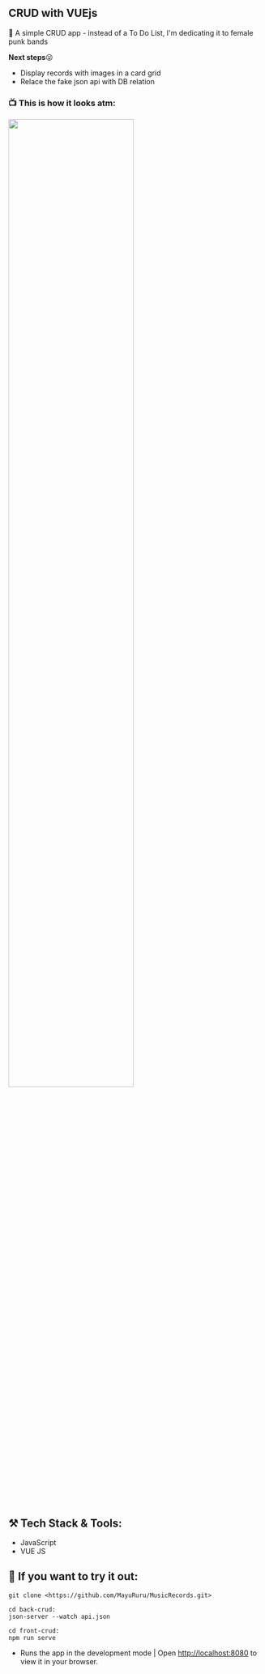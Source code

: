 ## CRUD with VUEjs

🎸 A simple CRUD app - instead of a To Do List, I'm dedicating it to female punk bands

**Next steps**😜

- Display records with images in a card grid
- Relace the fake json api with DB relation

### 📺 This is how it looks atm:

<img src="https://user-images.githubusercontent.com/92175898/157094825-8a89b845-4566-42bd-b6f1-dacd9f9b894d.png" width=70%>

## ⚒️ Tech Stack & Tools:

- JavaScript
- VUE JS

## 📌 If you want to try it out:

```
git clone <https://github.com/MayuRuru/MusicRecords.git>

cd back-crud:
json-server --watch api.json

cd front-crud:
npm run serve
```

- Runs the app in the development mode | Open [http://localhost:8080](http://localhost:8080/) to view it in your browser.
